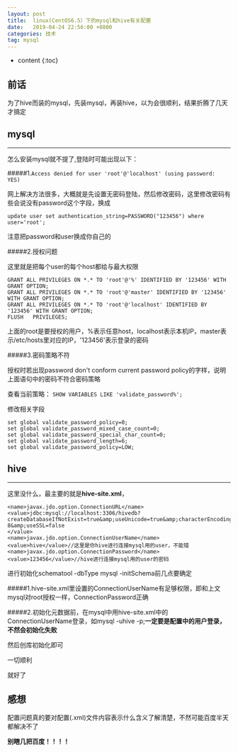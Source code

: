 ```yaml
---
layout: post
title:  linux(CentOS6.5）下的mysql和hive有关配置
date:   2019-04-24 22:56:00 +0800
categories: 技术
tag: mysql
---
```


* content
{:toc}


前话
--------------------------


为了hive而装的mysql，先装mysql，再装hive，以为会很顺利，结果折腾了几天才搞定


mysql
-----------------------------


-------------------------------------


怎么安装mysql就不提了,登陆时可能出现以下：


#####1.`Access denied for user 'root'@'localhost' (using password: YES)`


网上解决方法很多，大概就是先设置无密码登陆，然后修改密码，这里修改密码有些会说没有password这个字段，换成


`update user set authentication_string=PASSWORD("123456") where user='root';`


注意把password和user换成你自己的


#####2.授权问题


这里就是把每个user的每个host都给与最大权限


```
GRANT ALL PRIVILEGES ON *.* TO 'root'@'%' IDENTIFIED BY '123456' WITH GRANT OPTION;
GRANT ALL PRIVILEGES ON *.* TO 'root'@'master' IDENTIFIED BY '123456' WITH GRANT OPTION;
GRANT ALL PRIVILEGES ON *.* TO 'root'@'localhost' IDENTIFIED BY '123456' WITH GRANT OPTION;
FLUSH   PRIVILEGES;
```


上面的root是要授权的用户，%表示任意host，localhost表示本机IP，master表示/etc/hosts里对应的IP，'123456'表示登录的密码



#####3.密码策略不符


授权时若出现password don't conform current password policy的字样，说明上面语句中的密码不符合密码策略


查看当前策略：
`SHOW VARIABLES LIKE 'validate_password%';`



修改相关字段
```
set global validate_password_policy=0;
set global validate_password_mixed_case_count=0;
set global validate_password_special_char_count=0;
set global validate_password_length=6;
set global validate_password_policy=LOW;
```


hive
----------------------------

---------------------------------


这里没什么，最主要的就是**hive-site.xml**，


```
<name>javax.jdo.option.ConnectionURL</name>
<value>jdbc:mysql://localhost:3306/hivedb?createDatabaseIfNotExist=true&amp;useUnicode=true&amp;characterEncoding=UTF-8&amp;useSSL=false
</value>
<name>javax.jdo.option.ConnectionUserName</name>
<value>hive</value>//这里是你hive进行连接mysql用的user，不能错
<name>javax.jdo.option.ConnectionPassword</name>
<value>123456</value>//hive进行连接mysql用的user的密码
```


进行初始化schematool -dbType mysql -initSchema前几点要确定


#####1.hive-site.xml里设置的ConnectionUserName有足够权限，即和上文mysql对root授权一样，ConnectionPassword正确


#####2.初始化元数据前，在mysql中用hive-site.xml中的ConnectionUserName登录，如mysql -uhive -p;**一定要是配置中的用户登录，不然会初始化失败**


然后创库初始化即可


一切顺利


就好了


感想
------------------------------


配置问题真的要对配置(.xml)文件内容表示什么含义了解清楚，不然可能百度半天都解决不了


**别瞎几把百度！！！！**


